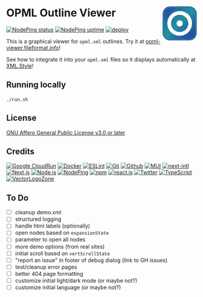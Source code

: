 # OPML Outline Viewer [<img alt="Outline Viewer logo" src="public/favicon.svg" height="90" align="right" />](https://opml-viewer.fileformat.info/)

[![NodePing status](https://img.shields.io/nodeping/status/O0XVZ8N8-AB6K-4DZG-80XJ-5P7F7HP3DCMG?label=Current%20status)](https://nodeping.com/reports/checks/O0XVZ8N8-AB6K-4DZG-80XJ-5P7F7HP3DCMG)
[![NodePing uptime](https://img.shields.io/nodeping/uptime/O0XVZ8N8-AB6K-4DZG-80XJ-5P7F7HP3DCMG?label=30-day%20uptime)](https://nodeping.com/reports/uptime/O0XVZ8N8-AB6K-4DZG-80XJ-5P7F7HP3DCMG)
[![deploy](https://github.com/FileFormatInfo/opml-viewer/actions/workflows/gcr-deploy.yaml/badge.svg)](https://github.com/FileFormatInfo/opml-viewer/actions/workflows/gcr-deploy.yaml)

This is a graphical viewer for `opml.xml` outlines.  Try it at [opml-viewer.fileformat.info](https://opml-viewer.fileformat.info/)!

See how to integrate it into your `opml.xml` files so it displays automatically at
[XML.Style](https://www.xml.style/opml/)!

## Running locally

```
./run.sh
```

## License

[GNU Affero General Public License v3.0 or later](LICENSE.txt)

## Credits

[![Google CloudRun](https://www.vectorlogo.zone/logos/google_cloud_run/google_cloud_run-ar21.svg)](https://cloud.google.com/run/ "Hosting")
[![Docker](https://www.vectorlogo.zone/logos/docker/docker-ar21.svg)](https://www.docker.com/ "Deployment")
[![ESLint](https://www.vectorlogo.zone/logos/eslint/eslint-ar21.svg)](https://eslint.org/ "Linting")
[![Git](https://www.vectorlogo.zone/logos/git-scm/git-scm-ar21.svg)](https://git-scm.com/ "Version control")
[![Github](https://www.vectorlogo.zone/logos/github/github-ar21.svg)](https://github.com/ "Code hosting")
[![MUI](https://www.vectorlogo.zone/logos/mui/mui-ar21.svg)](https://mui.com/material-ui/ "React components")
[![next-intl](https://www.vectorlogo.zone/logos/next-intldev/next-intldev-ar21.svg)](https://next-intl.dev/ "i18n")
[![Next.js](https://www.vectorlogo.zone/logos/nextjs/nextjs-ar21.svg)](https://nextjs.com/ "React Framework")
[![Node.js](https://www.vectorlogo.zone/logos/nodejs/nodejs-ar21.svg)](https://nodejs.org/ "Application Server")
[![NodePing](https://www.vectorlogo.zone/logos/nodeping/nodeping-ar21.svg)](https://nodeping.com?rid=201109281250J5K3P "Uptime monitoring")
[![npm](https://www.vectorlogo.zone/logos/npmjs/npmjs-ar21.svg)](https://www.npmjs.com/ "JS Package Management")
[![react.js](https://www.vectorlogo.zone/logos/reactjs/reactjs-ar21.svg)](https://reactjs.org/ "UI Framework")
[![Twitter](https://www.vectorlogo.zone/logos/twitter/twitter-ar21.svg)](https://github.com/twitter/twemoji "favicon")
[![TypeScript](https://www.vectorlogo.zone/logos/typescriptlang/typescriptlang-ar21.svg)](https://www.typescriptlang.org/ "Programming Language")
[![VectorLogoZone](https://www.vectorlogo.zone/logos/vectorlogozone/vectorlogozone-ar21.svg)](https://www.vectorlogo.zone/ "Logos")

## To Do

- [ ] cleanup demo.xml
- [ ] structured logging
- [ ] handle html labels (optionally)
- [ ] open nodes based on `expansionState`
- [ ] parameter to open all nodes
- [ ] more demo options (from real sites)
- [ ] initial scroll based on `vertScrollState`
- [ ] "report an issue" in footer of debug dialog (link to GH issues)
- [ ] test/cleanup error pages
- [ ] better 404 page formatting
- [ ] customize initial light/dark mode (or maybe not?)
- [ ] customize initial language (or maybe not?)
